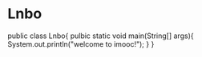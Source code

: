 # Lnbo
public class Lnbo{
  pulbic static void main(String[] args){
    System.out.println("welcome to imooc!");
  }
}
